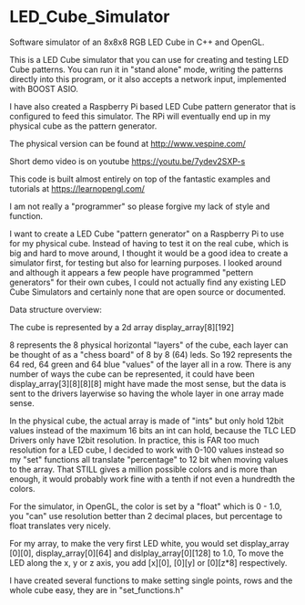 # LED_Cube_Simulator
Software simulator of an 8x8x8 RGB LED Cube in C++ and OpenGL.

This is a LED Cube simulator that you can use for creating and testing LED Cube patterns. You can run it in "stand alone" mode, writing the patterns directly into this program, or it also accepts a network input, implemented with BOOST ASIO.

I have also created a Raspberry Pi based LED Cube pattern generator that is configured to feed this simulator. The RPi will eventually end up in my physical cube as the pattern generator. 

The physical version can be found at http://www.vespine.com/ 

Short demo video is on youtube https://youtu.be/7ydev2SXP-s

This code is built almost entirely on top of the fantastic examples and tutorials at https://learnopengl.com/

I am not really a "programmer" so please forgive my lack of style and function. 

I want to create a LED Cube "pattern generator" on a Raspberry Pi to use for my physical cube. Instead of having to test it on the real cube, which is big and hard to move around, I thought it would be a good idea to create a simulator first, for testing but also for learning purposes. I looked around and although it appears a few people have programmed "pettern generators" for their own cubes, I could not actually find any existing LED Cube Simulators and certainly none that are open source or documented. 

Data structure overview:

The cube is represented by a 2d array display_array[8][192]

8 represents the 8 physical horizontal "layers" of the cube, each layer can be thought of as a "chess board" of 8 by 8 (64) leds. So 192 represents the 64 red, 64 green and 64 blue "values" of the layer all in a row. There is any number of ways the cube can be represented, it could have been display_array[3][8][8][8] might have made the most sense, but the data is sent to the drivers layerwise so having the whole layer in one array made sense. 

In the physical cube, the actual array is made of "ints" but only hold 12bit values instead of the maximum 16 bits an int can hold, because the TLC LED Drivers only have 12bit resolution. In practice, this is FAR too much resolution for a LED cube, I decided to work with 0-100 values instead so my "set" functions all translate "percentage" to 12 bit when moving values to the array. That STILL gives a million possible colors and is more than enough, it would probably work fine with a tenth if not even a hundredth the colors. 

For the simulator, in OpenGL, the color is set by a "float" which is 0 - 1.0, you "can" use resolution better than 2 decimal places, but  percentage to float translates very nicely.

For my array, to make the very first LED white, you would set display_array [0][0], display_array[0][64] and dislplay_array[0][128] to 1.0, To move the LED along the x, y or z axis, you add [x][0], [0][y] or [0][z*8] respectively.

I have created several functions to make setting single points, rows and the whole cube easy, they are in "set_functions.h"
